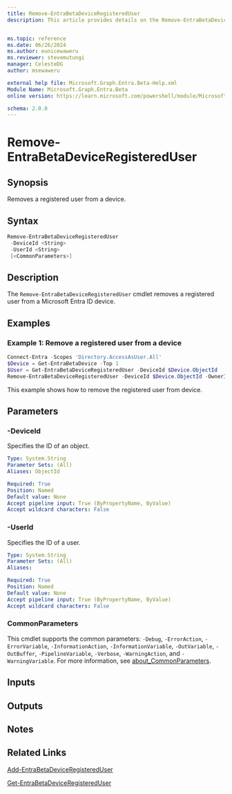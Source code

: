 ```yaml
---
title: Remove-EntraBetaDeviceRegisteredUser
description: This article provides details on the Remove-EntraBetaDeviceRegisteredUser command.


ms.topic: reference
ms.date: 06/26/2024
ms.author: eunicewaweru
ms.reviewer: stevemutungi
manager: CelesteDG
author: msewaweru

external help file: Microsoft.Graph.Entra.Beta-Help.xml
Module Name: Microsoft.Graph.Entra.Beta
online version: https://learn.microsoft.com/powershell/module/Microsoft.Graph.Entra.Beta/Remove-EntraBetaDeviceRegisteredUser

schema: 2.0.0
---
```


# Remove-EntraBetaDeviceRegisteredUser

## Synopsis

Removes a registered user from a device.

## Syntax

```powershell
Remove-EntraBetaDeviceRegisteredUser 
 -DeviceId <String> 
 -UserId <String> 
 [<CommonParameters>]
```

## Description

The `Remove-EntraBetaDeviceRegisteredUser` cmdlet removes a registered user from a Microsoft Entra ID device.

## Examples

### Example 1: Remove a registered user from a device

```Powershell
Connect-Entra -Scopes 'Directory.AccessAsUser.All'
$Device = Get-EntraBetaDevice -Top 1
$User = Get-EntraBetaDeviceRegisteredUser -DeviceId $Device.ObjectId
Remove-EntraBetaDeviceRegisteredUser -DeviceId $Device.ObjectId -OwnerId $Owner.ObjectId
```

This example shows how to remove the registered user from device.

## Parameters

### -DeviceId

Specifies the ID of an object.

```yaml
Type: System.String
Parameter Sets: (All)
Aliases: ObjectId

Required: True
Position: Named
Default value: None
Accept pipeline input: True (ByPropertyName, ByValue)
Accept wildcard characters: False
```

### -UserId

Specifies the ID of a user.

```yaml
Type: System.String
Parameter Sets: (All)
Aliases:

Required: True
Position: Named
Default value: None
Accept pipeline input: True (ByPropertyName, ByValue)
Accept wildcard characters: False
```

### CommonParameters

This cmdlet supports the common parameters: `-Debug`, `-ErrorAction`, `-ErrorVariable`, `-InformationAction`, `-InformationVariable`, `-OutVariable`, `-OutBuffer`, `-PipelineVariable`, `-Verbose`, `-WarningAction`, and `-WarningVariable`. For more information, see [about_CommonParameters](https://go.microsoft.com/fwlink/?LinkID=113216).

## Inputs

## Outputs

## Notes

## Related Links

[Add-EntraBetaDeviceRegisteredUser](Add-EntraBetaDeviceRegisteredUser.md)

[Get-EntraBetaDeviceRegisteredUser](Get-EntraBetaDeviceRegisteredUser.md)
